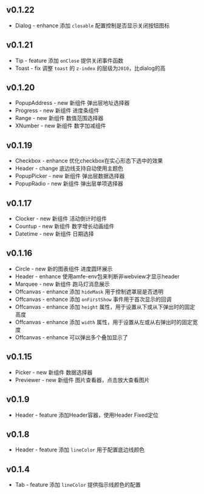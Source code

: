 
## v0.1.22
- Dialog - <span class="change-tag enhance">enhance</span> 添加 `closable` 配置控制是否显示关闭按钮图标

## v0.1.21
- Tip - <span class="change-tag feature">feature</span> 添加 `onClose` 提供关闭事件函数
- Toast - <span class="change-tag fix">fix</span> 调整 `toast` 的 `z-index` 的层级为`2010`，比dialog的高

## v0.1.20
- PopupAddress - <span class="change-tag new">new</span> 新组件 弹出层地址选择器
- Progress - <span class="change-tag new">new</span> 新组件 进度条组件
- Range - <span class="change-tag new">new</span> 新组件 数值范围选择器
- XNumber - <span class="change-tag new">new</span> 新组件 数字加减组件

## v0.1.19
- Checkbox - <span class="change-tag enhance">enhance</span> 优化checkbox在实心形态下选中的效果
- Header - <span class="change-tag change">change</span> 底边线支持自动使用主题色
- PopupPicker - <span class="change-tag new">new</span> 新组件 弹出层数据选择器
- PopupRadio - <span class="change-tag new">new</span> 新组件 弹出层单项选择器

## v0.1.17
- Clocker - <span class="change-tag new">new</span> 新组件 活动倒计时组件
- Countup - <span class="change-tag new">new</span> 新组件 数字增长动画组件
- Datetime - <span class="change-tag new">new</span> 新组件 日期选择

## v0.1.16
- Circle - <span class="change-tag new">new</span> 新的图表组件 进度圆环展示
- Header - <span class="change-tag enhance">enhance</span> 使用amfe-env包来判断非webview才显示header
- Marquee - <span class="change-tag new">new</span> 新组件 跑马灯消息展示
- Offcanvas - <span class="change-tag enhance">enhance</span> 添加 `hideMask` 用于控制遮罩层是否透明
- Offcanvas - <span class="change-tag enhance">enhance</span> 添加 `onFirstShow` 事件用于首次显示的回调
- Offcanvas - <span class="change-tag enhance">enhance</span> 添加 `height` 属性，用于设置从下或从下弹出时的固定高度
- Offcanvas - <span class="change-tag enhance">enhance</span> 添加 `width` 属性，用于设置从左或从右弹出时的固定宽度
- Offcanvas - <span class="change-tag enhance">enhance</span> 可以弹出多个叠加显示了

## v0.1.15
- Picker - <span class="change-tag new">new</span> 新组件 数据选择器
- Previewer - <span class="change-tag new">new</span> 新组件 图片查看器，点击放大查看图片

## v0.1.9
- Header - <span class="change-tag feature">feature</span> 添加Header容器，使用Header Fixed定位

## v0.1.8
- Header - <span class="change-tag feature">feature</span> 添加 `lineColor` 用于配置底边线颜色

## v0.1.4
- Tab - <span class="change-tag feature">feature</span> 添加 `lineColor` 提供指示线颜色的配置
